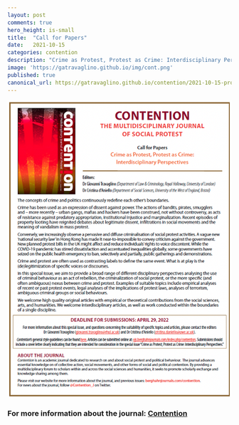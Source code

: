 ```yaml
---
layout: post
comments: true
hero_height: is-small
title:  "Call for Papers"
date:   2021-10-15
categories: contention
description: "Crime as Protest, Protest as Crime: Interdisciplinary Perspectives"
image: 'https://gatravaglino.github.io/img/cont.png'
published: true
canonical_url: https://gatravaglino.github.io/contention/2021-10-15-protest-call.markdown.html
---
```

<p align="center">
  <img src="/img/call-crime.png" width="800" />
</p>


### For more information about the journal: [Contention](https://www.berghahnjournals.com/view/journals/contention/contention-overview.xml)
